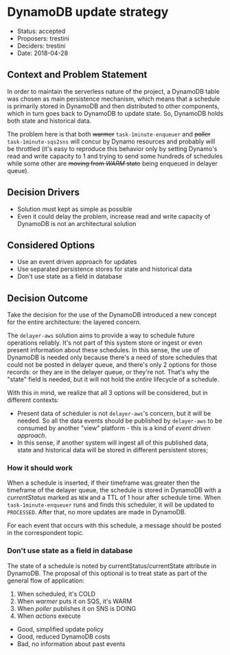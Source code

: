 # DynamoDB update strategy

*   Status: accepted
*   Proposers: trestini
*   Deciders: trestini
*   Date: 2018-04-28

## Context and Problem Statement

In order to maintain the serverless nature of the project, a DynamoDB table was
chosen as main persistence mechanism, which means that a schedule is primarily
stored in DynamoDB and then distributed to other components, which in turn
goes back to DynamoDB to update state. So, DynamoDB holds both state and
historical data.

The problem here is that both ~~warmer~~ `task-1minute-enqueuer` and ~~poller~~ `task-1minute-sqs2sns` will concur by Dynamo resources and probably will be throttled (it's easy to reproduce this behavior only by setting Dynamo's read and write capacity to 1 and trying to send some hundreds of schedules while some other are ~~moving from *WARM* state~~ being enqueued in delayer queue).

## Decision Drivers

*   Solution must kept as simple as possible
*   Even it could delay the problem, increase read and write capacity of
DynamoDB is not an architectural solution

## Considered Options

*   Use an event driven approach for updates
*   Use separated persistence stores for state and historical data
*   Don't use state as a field in database

## Decision Outcome

Take the decision for the use of the DynamoDB introduced a new concept for the entire architecture: the layered concern.

The `delayer-aws` solution aims to provide a way to schedule future operations reliably. It's not part of this system store or ingest or even present information about these schedules. In this sense, the use of DynamoDB is needed only because there's a need of store schedules that could not be posted in delayer queue, and there's only 2 options for those records: or they are in the delayer queue, or they're not. That's why the "state" field is needed, but it will not hold the *entire* lifecycle of a schedule.

With this in mind, we realize that all 3 options will be considered, but in different contexts:

-   Present data of scheduler is not `delayer-aws`'s concern, but it will be needed. So all the data events should be published by `delayer-aws` to be consumed by another "view" platform - this is a kind of *event driven approach*.
-   In this sense, if another system will ingest all of this published data, state and historical data will be stored in different persistent stores;


### How it should work

When a schedule is inserted, if their timeframe was greater then the timeframe of the delayer queue, the schedule is stored in DynamoDB with a *currentStatus* marked as `NEW` and a TTL of 1 hour after schedule time.
When `task-1minute-enqueuer` runs and finds this scheduler, it will be updated to `PROCESSED`. After that, no more updates are made in DynamoDB.

For each event that occurs with this schedule, a message should be posted in the correspondent topic. 

### Don't use state as a field in database

The state of a schedule is noted by currentStatus/currentState attribute in
DynamoDB. The proposal of this optional is to treat state as part of the
general flow of application:

1.  When scheduled, it's COLD
1.  When *warmer* puts it on SQS, it's WARM
1.  When *poller* publishes it on SNS is DOING
1.  When *actions* execute

*   Good, simplified update policy
*   Good, reduced DynamoDB costs
*   Bad, no information about past events
